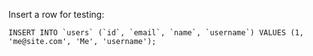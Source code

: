 Insert a row for testing:

```
INSERT INTO `users` (`id`, `email`, `name`, `username`) VALUES (1, 'me@site.com', 'Me', 'username');
```
